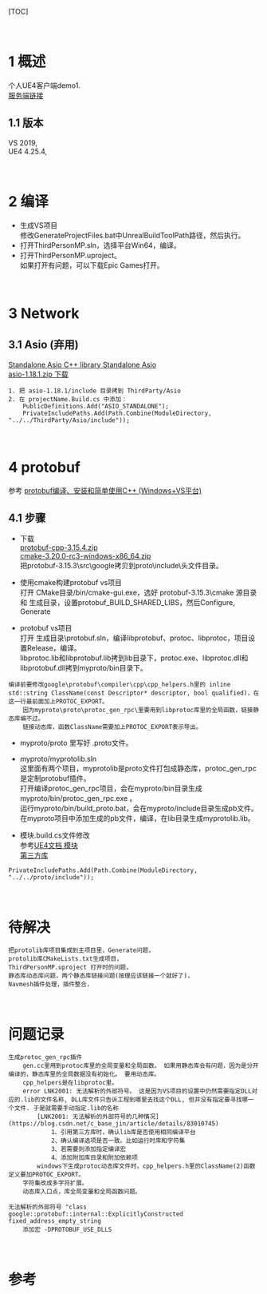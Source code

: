 [TOC]

<br />

# 1 概述
个人UE4客户端demo1.  
[服务端链接]()  

## 1.1 版本
VS 2019,  
UE4 4.25.4,  


<br />

# 2 编译  
* 生成VS项目  
修改GenerateProjectFiles.bat中UnrealBuildToolPath路径，然后执行。  
* 打开ThirdPersonMP.sln，选择平台Win64，编译。  
* 打开ThirdPersonMP.uproject。  
如果打开有问题，可以下载Epic Games打开。  


<br />

# 3 Network
## 3.1 Asio (弃用)  
[Standalone Asio C++ library Standalone Asio](http://think-async.com/Asio/AsioStandalone)  
[asio-1.18.1.zip 下载](https://udomain.dl.sourceforge.net/project/asio/asio/1.18.1%20%28Stable%29/asio-1.18.1.zip)  
```
1. 把 asio-1.18.1/include 目录拷到 ThirdParty/Asio  
2. 在 projectName.Build.cs 中添加：  
    PublicDefinitions.Add("ASIO_STANDALONE");  
    PrivateIncludePaths.Add(Path.Combine(ModuleDirectory, "../../ThirdParty/Asio/include"));  
```


<br />

# 4 protobuf
参考 [protobuf编译、安装和简单使用C++ (Windows+VS平台)](https://www.cnblogs.com/WindSun/p/12543066.html)  

## 4.1 步骤
* 下载  
[protobuf-cpp-3.15.4.zip](https://github.com/protocolbuffers/protobuf/releases/download/v3.15.4/protobuf-cpp-3.15.4.zip)  
[cmake-3.20.0-rc3-windows-x86_64.zip](https://github.com/Kitware/CMake/releases/download/v3.20.0-rc3/cmake-3.20.0-rc3-windows-x86_64.zip)  
把protobuf-3.15.3\src\google拷贝到proto\include\头文件目录。  

* 使用cmake构建protobuf vs项目  
打开 CMake目录/bin/cmake-gui.exe，选好 protobuf-3.15.3\cmake 源目录 和 生成目录，设置protobuf_BUILD_SHARED_LIBS，然后Configure, Generate  

* protobuf vs项目  
打开 生成目录\protobuf.sln，编译libprotobuf、protoc、libprotoc，项目设置Release，编译。  
libprotoc.lib和libprotobuf.lib拷到lib目录下，protoc.exe、libprotoc.dll和libprotobuf.dll拷到myproto/bin目录下。  
```
编译前要修改google\protobuf\compiler\cpp\cpp_helpers.h里的 inline std::string ClassName(const Descriptor* descriptor, bool qualified)，在这一行最前面加上PROTOC_EXPORT。    
    因为myproto\proto\protoc_gen_rpc\里要用到libprotoc库里的全局函数，链接静态库编不过。  
    链接动态库，函数ClassName需要加上PROTOC_EXPORT表示导出。  
```

* myproto/proto 里写好 .proto文件。  

* myproto/myprotolib.sln  
这里面有两个项目，myprotolib是proto文件打包成静态库，protoc_gen_rpc是定制protobuf插件。  
打开编译protoc_gen_rpc项目，会在myproto/bin目录生成myproto/bin/protoc_gen_rpc.exe 。  
运行myproto/bin/build_proto.bat，会在myproto/include目录生成pb文件。  
在myproto项目中添加生成的pb文件，编译，在lib目录生成myprotolib.lib。  

* 模块.build.cs文件修改  
参考[UE4文档 模块](https://docs.unrealengine.com/zh-CN/ProductionPipelines/BuildTools/UnrealBuildTool/ModuleFiles/index.html)  
[第三方库](https://docs.unrealengine.com/zh-CN/ProductionPipelines/BuildTools/UnrealBuildTool/ThirdPartyLibraries/index.html)  
```
PrivateIncludePaths.Add(Path.Combine(ModuleDirectory, "../../proto/include"));
```


<br />

# 待解决
```
把protolib库项目集成到主项目里，Generate问题，
protolib库CMakeLists.txt生成项目，  
ThirdPersonMP.uproject 打开时的问题，   
静态库动态库问题，两个静态库链接问题(按理应该链接一个就好了)，  
Navmesh插件处理，插件整合，  
```


<br />

# 问题记录
```
生成protoc_gen_rpc插件
    gen.cc里用到protoc库里的全局变量和全局函数。 如果用静态库会有问题，因为是分开编译的，静态库里的全局数据没有初始化。 要用动态库。   
    cpp_helpers是在libprotoc里。   
    error LNK2001: 无法解析的外部符号。 这是因为VS项目的设置中仍然需要指定DLL对应的.lib的文件名称, DLL库文件只告诉工程到哪里去找这个DLL, 但并没有指定要寻找哪一个文件. 于是就需要手动指定.lib的名称
        [LNK2001: 无法解析的外部符号的几种情况](https://blog.csdn.net/c_base_jin/article/details/83010745)  
            1、引用第三方库时，确认lib库是否使用相同编译平台
            2、确认编译选项是否一致。比如运行时库和字符集
            3、若需要则添加指定编译宏
            4、添加附加库目录和附加依赖项
        windows下生成protoc动态库文件时，cpp_helpers.h里的ClassName(2)函数定义要加PROTOC_EXPORT。  
    字符集改成多字符扩展。  
    动态库入口点，库全局变量和全局函数问题。  

无法解析的外部符号 "class google::protobuf::internal::ExplicitlyConstructed fixed_address_empty_string
    添加宏 -DPROTOBUF_USE_DLLS  
```


<br />

# 参考

